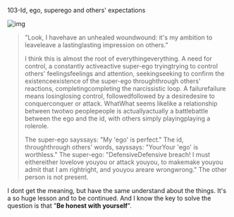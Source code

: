 103-Id, ego, superego and others' expectations

![img](https://cdn.statically.io/gh/stoneBuild29/MyPictures@main/upload/p2907401030.webp)

> "Look, I havehave an unhealed woundwound: it's my ambition to leaveleave a lastinglasting impression on others."
>
> I think this is almost the root of everythingeverything. A need for control, a constantly activeactive super-ego tryingtrying to control others' feelingsfeelings and attention, seekingseeking to confirm the existenceexistence of the super-ego throughthrough others' reactions, completingcompleting the narcissistic loop. A failurefailure means losinglosing control, followedfollowed by a desiredesire to conquerconquer or attack. WhatWhat seems likelike a relationship between twotwo peoplepeople is actuallyactually a battlebattle between the ego and the id, with others simply playingplaying a rolerole.
>
> The super-ego sayssays: "My 'ego' is perfect." The id, throughthrough others' words, sayssays: "YourYour 'ego' is worthless." The super-ego: "DefensiveDefensive breach! I must eithereither lovelove youyou or attack youyou, to makemake youyou admit that I am rightright, and youyou areare wrongwrong." The other person is not present.

I dont get the meaning, but have the same understand about the things. It's a so huge  lesson and to be continued. And I know the key to solve the question is that "**Be honest with yourself**".